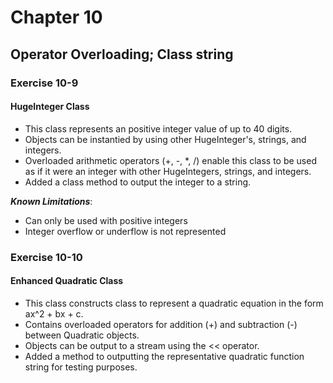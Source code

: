 # Chapter 10
## Operator Overloading; Class string

### Exercise 10-9 
#### HugeInteger Class
* This class represents an positive integer value of up to 40 digits.
* Objects can be instantied by using other HugeInteger's, strings, and integers.
* Overloaded arithmetic operators (+, -, *, /) enable this class to be used as if it were an integer with other HugeIntegers, strings, and integers.
* Added a class method to output the integer to a string.

***Known Limitations***:
  * Can only be used with positive integers
  * Integer overflow or underflow is not represented


### Exercise 10-10
#### **Enhanced Quadratic Class**
* This class constructs class to represent a quadratic equation in the form ax^2 + bx + c. 
* Contains overloaded operators for addition (+) and subtraction (-) between Quadratic objects.
* Objects can be output to a stream using the << operator.
* Added a method to outputting the representative quadratic function string for testing purposes.